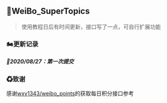 ## 🎐WeiBo_SuperTopics

> 使用教程日后有时间更新，接口写了一点，可自行扩展功能
>

### 🏍更新记录

##### 🌈2020/08/27：第一次提交

### ♻致谢

感谢[wxy1343/weibo_points](https://github.com/wxy1343/weibo_points)的获取每日积分接口参考